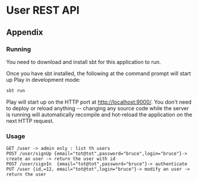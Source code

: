 # User REST API



## Appendix

### Running

You need to download and install sbt for this application to run.

Once you have sbt installed, the following at the command prompt will start up Play in development mode:

```bash
sbt run
```

Play will start up on the HTTP port at <http://localhost:9000/>.   You don't need to deploy or reload anything -- changing any source code while the server is running will automatically recompile and hot-reload the application on the next HTTP request.

### Usage

```routes
GET /user -> admin only : list th users
POST /user/signUp {email="tot@tot",password="bruce",login="bruce"}-> create an user -> return the user with id
POST /user/signIn  {email="tot@tot",password="bruce"}-> authenticate
PUT /user {id,=12, email="tot@tot",login="bruce"}-> modify an user -> return the user
```

